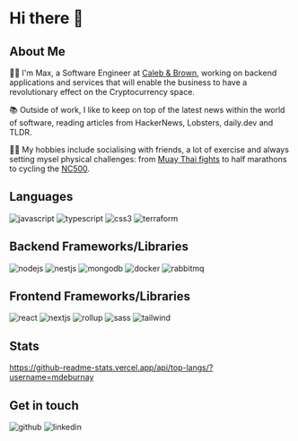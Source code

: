 # Hi there 👋

## About Me
👨‍💻 I'm Max, a Software Engineer at [Caleb & Brown](https://www.calebandbrown.com/), working on backend applications and services that will enable the business to have a revolutionary effect on the Cryptocurrency space.

📚 Outside of work, I like to keep on top of the latest news within the world of software, reading articles from HackerNews, Lobsters, daily.dev and TLDR.

🏃‍♂️ My hobbies include socialising with friends, a lot of exercise and always setting mysel physical challenges: from [Muay Thai fights](https://www.youtube.com/watch?v=7igLgJUmsng&t=181s) to half marathons to cycling the [NC500](https://www.northcoast500.com/).

## Languages
![javascript](https://img.shields.io/badge/JavaScript-F7DF1E?style=for-the-badge&logo=JavaScript&logoColor=white)
![typescript](https://img.shields.io/badge/TypeScript-3178C6?style=for-the-badge&logo=TypeScript&logoColor=white)
![css3](https://img.shields.io/badge/CSS3-1572B6?style=for-the-badge&logo=CSS3&logoColor=white)
![terraform](https://img.shields.io/badge/Terraform-7B42BC?style=for-the-badge&logo=Terraform&logoColor=white)

## Backend Frameworks/Libraries
![nodejs](https://img.shields.io/badge/Node.js-339933?style=for-the-badge&logo=Node.js&logoColor=white)
![nestjs](https://img.shields.io/badge/NestJS-E0234E?style=for-the-badge&logo=NestJS&logoColor=white)
![mongodb](https://img.shields.io/badge/MongoDB-47A248?style=for-the-badge&logo=MongoDB&logoColor=white)
![docker](https://img.shields.io/badge/Docker-2496ED?style=for-the-badge&logo=Docker&logoColor=white)
![rabbitmq](https://img.shields.io/badge/RabbitMQ-FF6600?style=for-the-badge&logo=RabbitMQ&logoColor=white)

## Frontend Frameworks/Libraries
![react](https://img.shields.io/badge/React-61DAFB?style=for-the-badge&logo=React&logoColor=white)
![nextjs](https://img.shields.io/badge/Next.js-000000?style=for-the-badge&logo=Next.js&logoColor=white)
![rollup](https://img.shields.io/badge/Rollup-EC4A3F?style=for-the-badge&logo=rollup.js&logoColor=white)
![sass](https://img.shields.io/badge/Sass-CC6699?style=for-the-badge&logo=Sass&logoColor=white)
![tailwind](https://img.shields.io/badge/Tailwind-06B6D4?style=for-the-badge&logo=Tailwind&logoColor=white)

## Stats
https://github-readme-stats.vercel.app/api/top-langs/?username=mdeburnay

## Get in touch
![github](https://img.shields.io/badge/GitHub-000000?style=for-the-badge&logo=GitHub&logoColor=white)
![linkedin](https://img.shields.io/badge/LinkedIn-0A66C2?style=for-the-badge&logo=LinkedIn&logoColor=white)
